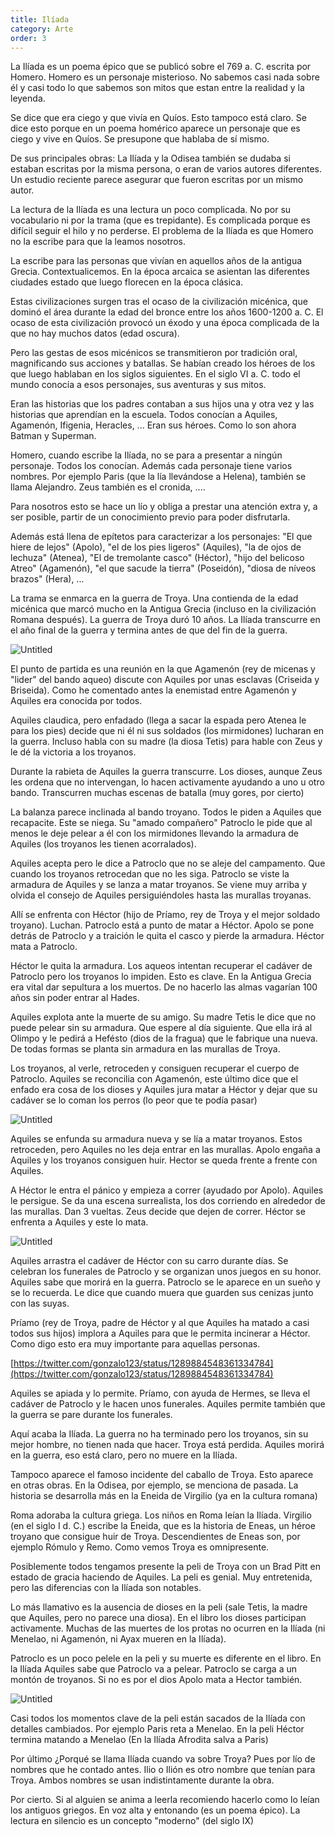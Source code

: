 ```yaml
---
title: Ilíada
category: Arte
order: 3
---
```


La Ilíada es un poema épico que se publicó sobre el 769 a. C. escrita por Homero. Homero es un personaje misterioso. No sabemos casi nada sobre él y casi todo lo que sabemos son mitos que estan entre la realidad y la leyenda.

Se dice que era ciego y que vivía en Quíos. Esto tampoco está claro. Se dice esto porque en un poema homérico aparece un personaje que es ciego y vive en Quíos. Se presupone que hablaba de sí mismo.

De sus principales obras: La Ilíada y la Odisea también se dudaba si estaban escritas por la misma persona, o eran de varios autores diferentes. Un estudio reciente parece asegurar que fueron escritas por un mismo autor.

La lectura de la Ilíada es una lectura un poco complicada. No por su vocabulario ni por la trama (que es trepidante). Es complicada porque es difícil seguir el hilo y no perderse. El problema de la Ilíada es que Homero no la escribe para que la leamos nosotros.

La escribe para las personas que vivían en aquellos años de la antigua Grecia. Contextualicemos. En la época arcaica se asientan las diferentes ciudades estado que luego florecen en la época clásica. 

Estas civilizaciones surgen tras el ocaso de la civilización micénica, que dominó el área durante la edad del bronce entre los años 1600-1200 a. C. El ocaso de esta civilización provocó un éxodo y una época complicada de la que no hay muchos datos (edad oscura).

Pero las gestas de esos micénicos se transmitieron por tradición oral, magnificando sus acciones y batallas. Se habían creado los héroes de los que luego hablaban en los siglos siguientes. En el siglo VI a. C. todo el mundo conocía a esos personajes, sus aventuras y sus mitos.

Eran las historias que los padres contaban a sus hijos una y otra vez y las historias que aprendían en la escuela. Todos conocían a Aquiles, Agamenón, Ifigenia, Heracles, ... Eran sus héroes. Como lo son ahora Batman y Superman.

Homero, cuando escribe la Ilíada, no se para a presentar a ningún personaje. Todos los conocían. Además cada personaje tiene varios nombres. Por ejemplo Paris (que la lía llevándose a Helena), también se llama Alejandro. Zeus también es el cronida, ....

Para nosotros esto se hace un lío y obliga a prestar una atención extra y, a ser posible, partir de un conocimiento previo para poder disfrutarla. 

Además está llena de epítetos para caracterizar a los personajes: "El que hiere de lejos" (Apolo), "el de los pies ligeros" (Aquiles), "la de ojos de lechuza" (Atenea), "El de tremolante casco" (Héctor), "hijo del belicoso Atreo" (Agamenón), "el que sacude la tierra" (Poseidón), "diosa de níveos brazos" (Hera), ...

La trama se enmarca en la guerra de Troya. Una contienda de la edad micénica que marcó mucho en la Antigua Grecia (incluso en la civilización Romana después). La guerra de Troya duró 10 años. La Ilíada transcurre en el año final de la guerra y termina antes de que del fin de la guerra.

![Untitled]({{site.baseurl}}/images/Ili%CC%81ada%20f92e4ecadd32430bb27fbeeaa29d7512/Homeric_Greece-es_-_Griego_micenico_-_Wikipedia__la_enciclopedia_libre.png)

El punto de partida es una reunión en la que Agamenón (rey de micenas y "lider" del bando aqueo) discute con Aquiles por unas esclavas (Criseida y Briseida). Como he comentado antes la enemistad entre Agamenón y Aquiles era conocida por todos.

Aquiles claudica, pero enfadado (llega a sacar la espada pero Atenea le para los pies) decide que ni él ni sus soldados (los mirmidones) lucharan en la guerra. Incluso habla con su madre (la diosa Tetis) para hable con Zeus y le dé la victoria a los troyanos.

Durante la rabieta de Aquiles la guerra transcurre. Los dioses, aunque Zeus les ordena que no intervengan, lo hacen activamente ayudando a uno u otro bando. Transcurren muchas escenas de batalla (muy gores, por cierto)

La balanza parece inclinada al bando troyano. Todos le piden a Aquiles que recapacite. Este se niega. Su "amado compañero" Patroclo le pide que al menos le deje pelear a él con los mirmidones llevando la armadura de Aquiles (los troyanos les tienen acorralados).

Aquiles acepta pero le dice a Patroclo que no se aleje del campamento. Que cuando los troyanos retrocedan que no les siga. Patroclo se viste la armadura de Aquiles y se lanza a matar troyanos. Se viene muy arriba y olvida el consejo de Aquiles persiguiéndoles hasta las murallas troyanas.

Allí se enfrenta con Héctor (hijo de Príamo, rey de Troya y el mejor soldado troyano). Luchan. Patroclo está a punto de matar a Héctor. Apolo se pone detrás de Patroclo y a traición le quita el casco y pierde la armadura. Héctor mata a Patroclo.

Héctor le quita la armadura. Los aqueos intentan recuperar el cadáver de Patroclo pero los troyanos lo impiden. Esto es clave. En la Antigua Grecia era vital dar sepultura a los muertos. De no hacerlo las almas vagarían 100 años sin poder entrar al Hades. 

Aquiles explota ante la muerte de su amigo. Su madre Tetis le dice que no puede pelear sin su armadura. Que espere al día siguiente. Que ella irá al Olimpo y le pedirá a Hefésto (dios de la fragua) que le fabrique una nueva. De todas formas se planta sin armadura en las murallas de Troya. 

Los troyanos, al verle, retroceden y consiguen recuperar el cuerpo de Patroclo. Aquiles se reconcilia con Agamenón, este último dice que el enfado era cosa de los dioses y Aquiles jura matar a Héctor y dejar que su cadáver se lo coman los perros (lo peor que te podía pasar)

![Untitled]({{site.baseurl}}/images/Ili%CC%81ada%20f92e4ecadd32430bb27fbeeaa29d7512/Menelao_patroclo_-_Buscar_con_Google.png)

Aquiles se enfunda su armadura nueva y se lía a matar troyanos. Estos retroceden, pero Aquiles no les deja entrar en las murallas. Apolo engaña a Aquiles y los troyanos consiguen huir. Hector se queda frente a frente con Aquiles.

A Héctor le entra el pánico y empieza a correr (ayudado por Apolo). Aquiles le persigue. Se da una escena surrealista, los dos corriendo en alrededor de las murallas. Dan 3 vueltas. Zeus decide que dejen de correr. Héctor se enfrenta a Aquiles y este lo mata.

![Untitled]({{site.baseurl}}/images/Ili%CC%81ada%20f92e4ecadd32430bb27fbeeaa29d7512/aquiles-hector_jpg__480338_.png)

Aquiles arrastra el cadáver de Héctor con su carro durante días. Se celebran los funerales de Patroclo y se organizan unos juegos en su honor. Aquiles sabe que morirá en la guerra. Patroclo se le aparece en un sueño y se lo recuerda. Le dice que cuando muera que guarden sus cenizas junto con las suyas.

Príamo (rey de Troya, padre de Héctor y al que Aquiles ha matado a casi todos sus hijos) implora a Aquiles para que le permita incinerar a Héctor. Como digo esto era muy importante para aquellas personas.

[https://twitter.com/gonzalo123/status/1289884548361334784](https://twitter.com/gonzalo123/status/1289884548361334784)

Aquiles se apiada y lo permite. Príamo, con ayuda de Hermes, se lleva el cadáver de Patroclo y le hacen unos funerales. Aquiles permite también que la guerra se pare durante los funerales.

Aquí acaba la Ilíada. La guerra no ha terminado pero los troyanos, sin su mejor hombre, no tienen nada que hacer. Troya está perdida. Aquiles morirá en la guerra, eso está claro, pero no muere en la Ilíada.

Tampoco aparece el famoso incidente del caballo de Troya. Esto aparece en otras obras. En la Odisea, por ejemplo, se menciona de pasada. La historia se desarrolla más en la Eneida de Virgilio (ya en la cultura romana)

Roma adoraba la cultura griega. Los niños en Roma leían la Ilíada. Virgilio (en el siglo I d. C.) escribe la Eneida, que es la historia de Eneas, un héroe troyano que consigue huir de Troya. Descendientes de Eneas son, por ejemplo Rómulo y Remo. Como vemos Troya es omnipresente.

Posiblemente todos tengamos presente la peli de Troya con un Brad Pitt en estado de gracia haciendo de Aquiles. La peli es genial. Muy entretenida, pero las diferencias con la Ilíada son notables.

Lo más llamativo es la ausencia de dioses en la peli (sale Tetis, la madre que Aquiles, pero no parece una diosa). En el libro los dioses participan activamente. Muchas de las muertes de los protas no ocurren en la Ilíada (ni Menelao, ni Agamenón, ni Ayax mueren en la Ilíada).

Patroclo es un poco pelele en la peli y su muerte es diferente en el libro. En la Ilíada Aquiles sabe que Patroclo va a pelear. Patroclo se carga a un montón de troyanos. Si no es por el dios Apolo mata a Hector también.

![Untitled]({{site.baseurl}}/images/Ili%CC%81ada%20f92e4ecadd32430bb27fbeeaa29d7512/troy07_jpg__1598674_.png)

Casi todos los momentos clave de la peli están sacados de la Ilíada con detalles cambiados. Por ejemplo Paris reta a Menelao. En la peli Héctor termina matando a Menelao (En la Ilíada Afrodita salva a Paris)

Por último ¿Porqué se llama Ilíada cuando va sobre Troya? Pues por lío de nombres que he contado antes. Ilio o Ilión es otro nombre que tenían para Troya. Ambos nombres se usan indistintamente durante la obra.

Por cierto. Si al alguien se anima a leerla recomiendo hacerlo como lo leían los antiguos griegos. En voz alta y entonando (es un poema épico). La lectura en silencio es un concepto "moderno" (del siglo IX)
